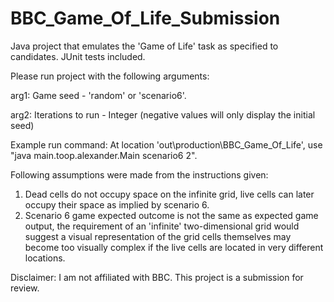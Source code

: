 # BBC_Game_Of_Life_Submission

Java project that emulates the 'Game of Life' task as specified to candidates. JUnit tests included.



Please run project with the following arguments:

arg1: Game seed - 'random' or 'scenario6'.

arg2: Iterations to run - Integer (negative values will only display the initial seed)
 
Example run command: At location 'out\production\BBC_Game_Of_Life', use "java main.toop.alexander.Main scenario6 2".



Following assumptions were made from the instructions given:
1.	Dead cells do not occupy space on the infinite grid, live cells can later occupy their space as implied by scenario 6.
2.	Scenario 6 game expected outcome is not the same as expected game output, the requirement of an 'infinite' two-dimensional grid would suggest a visual representation of the grid cells themselves may become too visually complex if the live cells are located in very different locations.  



Disclaimer: I am not affiliated with BBC. This project is a submission for review. 

